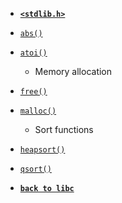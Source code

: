 - [**`<stdlib.h>`**](/libc/stdlib.h/)

* [`abs()`](/libc/stdlib.h/abs.md)
* [`atoi()`](/libc/stdlib.h/atoi.md)

    - Memory allocation

* [`free()`](/libc/stdlib.h/free.md)
* [`malloc()`](/libc/stdlib.h/malloc.md)

    - Sort functions

* [`heapsort()`](/libc/stdlib.h/heapsort.md)
* [`qsort()`](/libc/stdlib.h/qsort.md)


- [**`back to libc`**](/libc/)